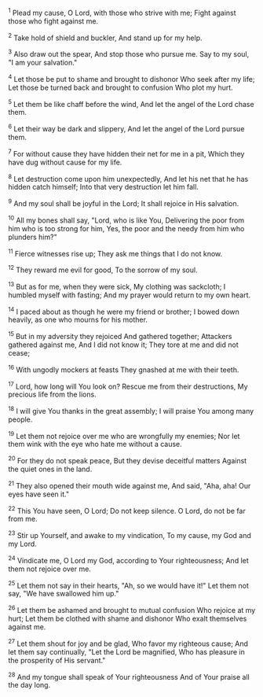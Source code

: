 <sup>1</sup> 
Plead my cause, O Lord, with those who strive with me; Fight against those who fight against me. 

<sup>2</sup> 
Take hold of shield and buckler, And stand up for my help. 

<sup>3</sup> 
Also draw out the spear, And stop those who pursue me. Say to my soul, "I am your salvation." 

<sup>4</sup> 
Let those be put to shame and brought to dishonor Who seek after my life; Let those be turned back and brought to confusion Who plot my hurt. 

<sup>5</sup> 
Let them be like chaff before the wind, And let the angel of the Lord chase them. 

<sup>6</sup> 
Let their way be dark and slippery, And let the angel of the Lord pursue them. 

<sup>7</sup> 
For without cause they have hidden their net for me in a pit, Which they have dug without cause for my life. 

<sup>8</sup> 
Let destruction come upon him unexpectedly, And let his net that he has hidden catch himself; Into that very destruction let him fall. 

<sup>9</sup> 
And my soul shall be joyful in the Lord; It shall rejoice in His salvation. 

<sup>10</sup> 
All my bones shall say, "Lord, who is like You, Delivering the poor from him who is too strong for him, Yes, the poor and the needy from him who plunders him?" 

<sup>11</sup> 
Fierce witnesses rise up; They ask me things that I do not know. 

<sup>12</sup> 
They reward me evil for good, To the sorrow of my soul. 

<sup>13</sup> 
But as for me, when they were sick, My clothing was sackcloth; I humbled myself with fasting; And my prayer would return to my own heart. 

<sup>14</sup> 
I paced about as though he were my friend or brother; I bowed down heavily, as one who mourns for his mother. 

<sup>15</sup> 
But in my adversity they rejoiced And gathered together; Attackers gathered against me, And I did not know it; They tore at me and did not cease; 

<sup>16</sup> 
With ungodly mockers at feasts They gnashed at me with their teeth. 

<sup>17</sup> 
Lord, how long will You look on? Rescue me from their destructions, My precious life from the lions. 

<sup>18</sup> 
I will give You thanks in the great assembly; I will praise You among many people. 

<sup>19</sup> 
Let them not rejoice over me who are wrongfully my enemies; Nor let them wink with the eye who hate me without a cause. 

<sup>20</sup> 
For they do not speak peace, But they devise deceitful matters Against the quiet ones in the land. 

<sup>21</sup> 
They also opened their mouth wide against me, And said, "Aha, aha! Our eyes have seen it." 

<sup>22</sup> 
This You have seen, O Lord; Do not keep silence. O Lord, do not be far from me. 

<sup>23</sup> 
Stir up Yourself, and awake to my vindication, To my cause, my God and my Lord. 

<sup>24</sup> 
Vindicate me, O Lord my God, according to Your righteousness; And let them not rejoice over me. 

<sup>25</sup> 
Let them not say in their hearts, "Ah, so we would have it!" Let them not say, "We have swallowed him up." 

<sup>26</sup> 
Let them be ashamed and brought to mutual confusion Who rejoice at my hurt; Let them be clothed with shame and dishonor Who exalt themselves against me. 

<sup>27</sup> 
Let them shout for joy and be glad, Who favor my righteous cause; And let them say continually, "Let the Lord be magnified, Who has pleasure in the prosperity of His servant." 

<sup>28</sup> 
And my tongue shall speak of Your righteousness And of Your praise all the day long.